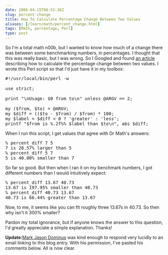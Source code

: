 ```yaml
--- 
date: 2006-04-15T00:53:36Z
slug: percent-change
title: How To Calculate Percentage Change Between Two Values
aliases: [/learn/math/percent_change.html]
tags: [Math, percentage, Perl]
type: post
---
```


<p>So I'm a total math n00b, but I wanted to know how much of a change there was between some benchmarking numbers, in percentages. I thought that this was really basic, but I was wrong. So I Googled and found <a href="http://mathforum.org/library/drmath/view/58083.html" title="Ask Dr. Math: Percent Change, Increase, Difference">an article</a> describing how to calculate the percentage change between two values. I wrote this Perl script so that I'd just have it in my toolbox:</p>

<pre>
#!/usr/local/bin/perl -w

use strict;

print &quot;\nUsage: $0 from to\n&quot; unless @ARGV == 2;

my ($from, $to) = @ARGV;
my $diff = (($to - $from) / $from) * 100;
my $label = $diff &lt; 0 ? &#x0027;greater&#x0027; : &#x0027;less&#x0027;;
printf &quot;$from is %.2f%% $label than $to\n&quot;, abs $diff;
</pre>

<p>When I run this script, I get values that agree with Dr Math's answers:</p>

<pre>
% percent_diff 7 5
7 is 28.57% larger than 5
% percent_diff 5 7
5 is 40.00% smaller than 7
</pre>

<p>So far so good. But then when I ran it on my benchmark numbers, I got different numbers than I would intuitively expect:</p>

<pre>
% percent_diff 13.67 40.73
13.67 is 197.95% smaller than 40.73
% percent_diff 40.73 13.67
40.73 is 66.44% greater than 13.67
</pre>

<p>Now, to me, it seems like you can fit roughly three 13.67s in 40.73. So then why isn't it 300% smaller?</p>

<p>Pardon my total ignorance, but if anyone knows the answer to this question, I'd greatly appreciate a simple explanation. Thanks!</p>

<p><strong>Update:</strong><a href="http://www.plover.com/blog/" title="Mark Jason Dominus">Mark Jason Dominus</a> was kind enough to respond very lucidly to an email linking to this blog entry. With his permission, I've pasted his comments below. All is now clear.</p>
